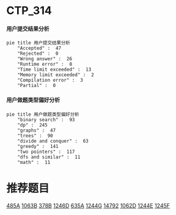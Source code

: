 # CTP_314

<!-- tabs:start -->



#### **用户提交结果分析**

```mermaid
pie title 用户提交结果分析
    "Accepted" :  47
    "Rejected" :  0
    "Wrong answer" :  26
    "Runtime error" :  8
    "Time limit exceeded" :  13
    "Memory limit exceeded" :  2
    "Compilation error" :  3
    "Partial" :  0
```

#### **用户做题类型偏好分析**

```mermaid
pie title 用户做题类型偏好分析
    "binary search" :  93
    "dp" :  245
    "graphs" :  47
    "trees" :  90
    "divide and conquer" :  63
    "greedy" :  141
    "two pointers" :  117
    "dfs and similar" :  11
    "math" :  11
```



<!-- tabs:end -->
# 推荐题目
[485A](https://codeforces.com/contest/485/problem/A)
[1063B](https://codeforces.com/contest/1063/problem/B)
[378B](https://codeforces.com/contest/378/problem/B)
[1246D](https://codeforces.com/contest/1246/problem/D)
[635A](https://codeforces.com/contest/635/problem/A)
[1244G](https://codeforces.com/contest/1244/problem/G)
[14792](https://codeforces.com/contest/1479/problem/2)
[1062D](https://codeforces.com/contest/1062/problem/D)
[1244E](https://codeforces.com/contest/1244/problem/E)
[1245F](https://codeforces.com/contest/1245/problem/F)
